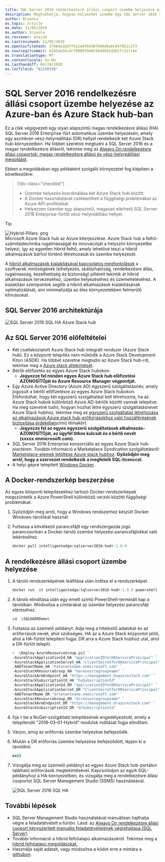 ```yaml
---
title: SQL Server 2016 rendelkezésre állási csoport üzembe helyezése az Azure-ban és Azure Stack hub-ban
description: Megtudhatja, hogyan helyezhet üzembe egy SQL Server 2016 rendelkezésre állási csoportot az Azure-ban és Azure Stack hub-ban.
author: BryanLa
ms.topic: article
ms.date: 11/05/2019
ms.author: bryanla
ms.reviewer: anajod
ms.lastreviewed: 11/05/2019
ms.openlocfilehash: 37904a1b47f412e8f03d9f890d9a8c047851c2f3
ms.sourcegitcommit: b185ab34c4c799892948536dd6d1d1b2fc31174e
ms.translationtype: MT
ms.contentlocale: hu-HU
ms.lasthandoff: 04/24/2020
ms.locfileid: "82150336"
---
```

# <a name="deploy-a-sql-server-2016-availability-group-to-azure-and-azure-stack-hub"></a>SQL Server 2016 rendelkezésre állási csoport üzembe helyezése az Azure-ban és Azure Stack hub-ban

Ez a cikk végigvezeti egy olyan alapszintű magas rendelkezésre állású (HA) SQL Server 2016 Enterprise-fürt automatikus üzembe helyezésén, amely egy aszinkron vész-helyreállítási (DR) hellyel rendelkezik két Azure Stack hub-környezetben. Ha többet szeretne megtudni a SQL Server 2016 és a magas rendelkezésre állásról, tekintse meg az [Always On rendelkezésre állási csoportok: magas rendelkezésre állású és vész-helyreállítási megoldást](https://docs.microsoft.com/sql/database-engine/availability-groups/windows/always-on-availability-groups-sql-server?view=sql-server-2016).

Ebben a megoldásban egy példaként szolgáló környezetet fog kiépíteni a következőkre:

> [!div class="checklist"]
> - Üzembe helyezés koordinálása két Azure Stack hub között.
> - A Docker használatával csökkentheti a függőségi problémákat az Azure API-profilokkal.
> - Helyezzen üzembe egy alapszintű, magasan elérhető SQL Server 2016 Enterprise-fürtöt vész-helyreállítási hellyel.

> [!Tip]  
> ![Hybrid-Pillars. png](./media/solution-deployment-guide-cross-cloud-scaling/hybrid-pillars.png)  
> Microsoft Azure Stack hub az Azure kiterjesztése. Azure Stack hub a felhő-számítástechnika rugalmasságát és innovációját a helyszíni környezetbe helyezi, így az egyetlen hibrid felhő, amely lehetővé teszi a hibrid alkalmazások bárhol történő létrehozását és üzembe helyezését.  
> 
> A [hibrid alkalmazások kialakításával kapcsolatos megfontolások](overview-app-design-considerations.md) a szoftverek minőségének (elhelyezés, skálázhatóság, rendelkezésre állás, rugalmasság, kezelhetőség és biztonság) pilléreit tekintik át hibrid alkalmazások tervezéséhez, üzembe helyezéséhez és üzemeltetéséhez. A kialakítási szempontok segítik a hibrid alkalmazások kialakításának optimalizálását, ami minimalizálja az éles környezetekben felmerülő kihívásokat.

## <a name="architecture-for-sql-server-2016"></a>SQL Server 2016 architektúrája

![SQL Server 2016 SQL HA Azure Stack hub](media/solution-deployment-guide-sql-ha/image1.png)

## <a name="prerequisites-for-sql-server-2016"></a>Az SQL Server 2016 előfeltételei

- Két csatlakoztatott Azure Stack hub integrált rendszer (Azure Stack hub). Ez a központi telepítés nem működik a Azure Stack Development Kiton (ASDK). Ha többet szeretne megtudni az Azure Stack hub-ról, tekintse meg a [Azure stack áttekintését](https://azure.microsoft.com/overview/azure-stack/).
- Bérlői előfizetés az egyes Azure Stack hubokon.
  - **Jegyezze fel minden egyes Azure Stack hub előfizetési AZONOSÍTÓját és Azure Resource Manager végpontját.**
- Egy Azure Active Directory (Azure AD) egyszerű szolgáltatásnév, amely jogosult a bérlői előfizetésre az egyes Azure Stack hubokon. Előfordulhat, hogy két egyszerű szolgáltatást kell létrehoznia, ha az Azure Stack hubok különböző Azure AD-bérlők között vannak telepítve. Ha meg szeretné tudni, hogyan hozhat létre egyszerű szolgáltatásnevet Azure Stack hubhoz, tekintse meg az [egyszerű szolgáltatás létrehozása az alkalmazások Azure stack hub-erőforrásokhoz való hozzáférésének biztosítása érdekében](https://docs.microsoft.com/azure-stack/user/azure-stack-create-service-principals)című témakört.
  - **Jegyezze fel az egyes egyszerű szolgáltatások alkalmazás-AZONOSÍTÓját, az ügyfél titkos kulcsát és a bérlő nevét (xxxxx.onmicrosoft.com).**
- SQL Server 2016 Enterprise konzorciális az egyes Azure Stack hub-piactéren. További információ a Marketplace Syndication szolgáltatásról: [Marketplace-elemek letöltése Azure stack hubhoz](https://docs.microsoft.com/azure-stack/operator/azure-stack-download-azure-marketplace-item).
    **Győződjön meg arról, hogy a szervezet rendelkezik a megfelelő SQL-licenccel.**
- A helyi gépre telepített [Windows Docker](https://docs.docker.com/docker-for-windows/) .

## <a name="get-the-docker-image"></a>A Docker-rendszerkép beszerzése

Az egyes központi telepítésekhez tartozó Docker-rendszerképek megszüntetik a Azure PowerShell különböző verziói közötti függőségi problémákat.

1. Győződjön meg arról, hogy a Windows rendszerhez készült Docker Windows-tárolókat használ.
2. Futtassa a következő parancsfájlt egy rendszergazda jogú parancssorban a Docker-tároló üzembe helyezési parancsfájlokkal való lekéréséhez.

    ```powershell  
    docker pull intelligentedge/sqlserver2016-hadr:1.0.0
    ```

## <a name="deploy-the-availability-group"></a>A rendelkezésre állási csoport üzembe helyezése

1. A tároló rendszerképének leállítása után indítsa el a rendszerképet.

      ```powershell  
      docker run -it intelligentedge/sqlserver2016-hadr:1.0.0 powershell
      ```

2. A tároló elindítása után egy emelt szintű PowerShell-terminált kap a tárolóban. Módosítsa a címtárakat az üzembe helyezési parancsfájl eléréséhez.

      ```powershell  
      cd .\SQLHADRDemo\
      ```

3. Futtassa az üzemelő példányt. Adja meg a hitelesítő adatokat és az erőforrások nevét, ahol szükséges. HA az a Azure Stack központot jelöli, ahol a HA-fürtöt telepíteni fogja. DR arra a Azure Stack hubhoz utal, ahol a DR-fürtöt telepíti.

      ```powershell
      > .\Deploy-AzureResourceGroup.ps1 `
      -AzureStackApplicationId_HA "applicationIDforHAServicePrincipal" `
      -AzureStackApplicationSercet_HA "clientSecretforHAServicePrincipal" `
      -AADTenantName_HA "hatenantname.onmicrosoft.com" `
      -AzureStackResourceGroup_HA "haresourcegroupname" `
      -AzureStackArmEndpoint_HA "https://management.haazurestack.com" `
      -AzureStackSubscriptionId_HA "haSubscriptionId" `
      -AzureStackApplicationId_DR "applicationIDforDRServicePrincipal" `
      -AzureStackApplicationSercet_DR "ClientSecretforDRServicePrincipal" `
      -AADTenantName_DR "drtenantname.onmicrosoft.com" `
      -AzureStackResourceGroup_DR "drresourcegroupname" `
      -AzureStackArmEndpoint_DR "https://management.drazurestack.com" `
      -AzureStackSubscriptionId_DR "drSubscriptionId"
      ```

4. Írja `Y` be a NuGet-szolgáltató telepítésének engedélyezését, amely a telepítendő "2018-03-01-Hybrid" modulok indítását fogja elindítani.

5. Várjon, amíg az erőforrás üzembe helyezése befejeződik.

6. Miután a DR erőforrás üzembe helyezése befejeződött, lépjen ki a tárolóból.

      ```powershell
      exit
      ```

7. Vizsgálja meg az üzemelő példányt az egyes Azure Stack hub-portálon található erőforrások megtekintésével. Kapcsolódjon az egyik SQL-példányhoz a HA-környezetben, és vizsgálja meg a rendelkezésre állási csoportot SQL Server Management Studio (SSMS) használatával.

    ![SQL Server 2016 SQL HA](media/solution-deployment-guide-sql-ha/image2.png)

## <a name="next-steps"></a>További lépések

- SQL Server Management Studio használatával manuálisan hajthatja végre a feladatátvételt a fürtön. Lásd: az [Always On rendelkezésre állási csoport kényszerített manuális feladatátvételének végrehajtása (SQL Server)](https://docs.microsoft.com/sql/database-engine/availability-groups/windows/perform-a-forced-manual-failover-of-an-availability-group-sql-server?view=sql-server-2017)
- További információ a hibrid felhőalapú alkalmazásokról. Tekintse meg a [hibrid felhőalapú megoldásokat.](https://aka.ms/azsdevtutorials)
- Használja saját adatait, vagy módosítsa a kódot erre a mintára a [githubon](https://github.com/Azure-Samples/azure-intelligent-edge-patterns).
